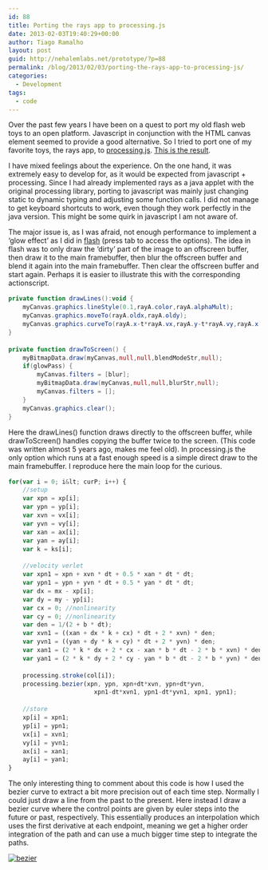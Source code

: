 ```yaml
---
id: 88
title: Porting the rays app to processing.js
date: 2013-02-03T19:40:29+00:00
author: Tiago Ramalho
layout: post
guid: http://nehalemlabs.net/prototype/?p=88
permalink: /blog/2013/02/03/porting-the-rays-app-to-processing-js/
categories:
  - Development
tags:
  - code
---
```

Over the past few years I have been on a quest to port my old flash web toys to an open platform.
Javascript in conjunction with the HTML canvas element seemed to provide a good alternative.
So I tried to port one of my favorite toys, the rays app, to <a href="http://processingjs.org/" target="_blank">processing.js</a>. <a href="/projects/raysprocessing/" target="_blank">This is the result</a>.

I have mixed feelings about the experience.
On the one hand, it was extremely easy to develop for, as it would be expected from javascript + processing.
Since I had already implemented rays as a java applet with the original processing library, porting to javascript was mainly just changing static to dynamic typing and adjusting some function calls.
I did not manage to get keyboard shortcuts to work, even though they work perfectly in the java version.
This might be some quirk in javascript I am not aware of.

The major issue is, as I was afraid, not enough performance to implement a ‘glow effect’ as I did in <a href="http://www.nehalemlabs.net/labs/images/portfolio/wave.swf" target="_blank">flash</a> (press tab to access the options).
The idea in flash was to only draw the ‘dirty’ part of the image to an offscreen buffer, then draw it to the main framebuffer, then blur the offscreen buffer and blend it again into the main framebuffer.
Then clear the offscreen buffer and start again.
Perhaps it is easier to illustrate this with the corresponding actionscript.

```as
private function drawLines():void {
	myCanvas.graphics.lineStyle(0.1,rayA.color,rayA.alphaMult);
	myCanvas.graphics.moveTo(rayA.oldx,rayA.oldy);
	myCanvas.graphics.curveTo(rayA.x-t*rayA.vx,rayA.y-t*rayA.vy,rayA.x,rayA.y);
}

private function drawToScreen() {
	myBitmapData.draw(myCanvas,null,null,blendModeStr,null);
	if(glowPass) {
		myCanvas.filters = [blur];
		myBitmapData.draw(myCanvas,null,null,blurStr,null);
		myCanvas.filters = [];
	}
	myCanvas.graphics.clear();
}
```

Here the drawLines() function draws directly to the offscreen buffer, while drawToScreen() handles copying the buffer twice to the screen.
(This code was written almost 5 years ago, makes me feel old). In processing.js the only option which runs at a fast enough speed is a simple direct draw to the main framebuffer.
I reproduce here the main loop for the curious.

```js
for(var i = 0; i&lt; curP; i++) {
	//setup
	var xpn = xp[i];
	var ypn = yp[i];
	var xvn = vx[i];
	var yvn = vy[i];
	var xan = ax[i];
	var yan = ay[i];
	var k = ks[i];

	//velocity verlet
	var xpn1 = xpn + xvn * dt + 0.5 * xan * dt * dt;
	var ypn1 = ypn + yvn * dt + 0.5 * yan * dt * dt;
	var dx = mx - xp[i];
	var dy = my - yp[i];
	var cx = 0; //nonlinearity
	var cy = 0; //nonlinearity
	var den = 1/(2 + b * dt);
	var xvn1 = ((xan + dx * k + cx) * dt + 2 * xvn) * den;
	var yvn1 = ((yan + dy * k + cy) * dt + 2 * yvn) * den;
	var xan1 = (2 * k * dx + 2 * cx - xan * b * dt - 2 * b * xvn) * den;
	var yan1 = (2 * k * dy + 2 * cy - yan * b * dt - 2 * b * yvn) * den;

	processing.stroke(col[i]);
	processing.bezier(xpn, ypn, xpn+dt*xvn, ypn+dt*yvn,
						xpn1-dt*xvn1, ypn1-dt*yvn1, xpn1, ypn1);

	//store
	xp[i] = xpn1;
	yp[i] = ypn1;
	vx[i] = xvn1;
	vy[i] = yvn1;
	ax[i] = xan1;
	ay[i] = yan1;
}
```

The only interesting thing to comment about this code is how I used the bezier curve to extract a bit more precision out of each time step.
Normally I could just draw a line from the past to the present.
Here instead I draw a bezier curve where the control points are given by euler steps into the future or past, respectively.
This essentially produces an interpolation which uses the first derivative at each endpoint, meaning we get a higher order integration of the path and can use a much bigger time step to integrate the paths.

[<img class="size-full wp-image-99" alt="bezier" src="/images/2013/02/bezier.png" width="400" height="250" srcset="/images/2013/02/bezier.png 400w, /images/2013/02/bezier-300x187.png 300w" sizes="(max-width: 400px) 85vw, 400px" />](/images/2013/02/bezier.png)
